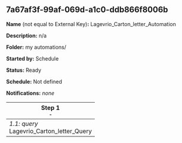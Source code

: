 ## 7a67af3f-99af-069d-a1c0-ddb866f8006b

**Name** (not equal to External Key)**:** Lagevrio_Carton_letter_Automation

**Description:** n/a

**Folder:** my automations/

**Started by:** Schedule

**Status:** Ready

**Schedule:** Not defined

**Notifications:** _none_


| Step 1<br>_<small>-</small>_ |
| --- |
| _1.1: query_<br>Lagevrio_Carton_letter_Query |
